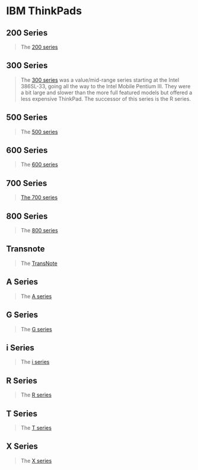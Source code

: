 <!-- TITLE: IBM -->
<!-- SUBTITLE: An index of IBM manufactured ThinkPads -->

# IBM ThinkPads
## 200 Series
> The [200 series](../thinkpads/ibm/200-series) 
## 300 Series
> The [300 series](../thinkpads/ibm/300-series)  was a value/mid-range series starting at the Intel 386SL-33, going all the way to the Intel Mobile Pentium III. They were a bit large and slower than the more full featured models but offered a less expensive ThinkPad. The successor of this series is the R series.
## 500 Series
> The [500 series](../thinkpads/ibm/500-series)
## 600 Series
> The [600 series](../thinkpads/ibm/600-series)
## 700 Series
> [The 700 series](../thinkpads/ibm/700-series)
## 800 Series
> The [800 series](../thinkpads/ibm/800-series)
## Transnote
> The [TransNote](../thinkpads/ibm/trans-note)
## A Series
> The [A series](../thinkpads/ibm/a-series)
## G Series
> The [G series](../thinkpads/ibm/g-series)
## i Series
> The [i series](../thinkpads/ibm/i-series)
## R Series
> The [R series](../thinkpads/ibm/r-series)
## T Series
> The [T series](../thinkpads/ibm/t-series)
## X Series
> The [X series](../thinkpads/ibm/x-series)
 